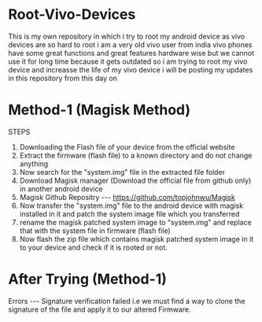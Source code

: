 # Root-Vivo-Devices
This is my own repository in which i try to root my android device as vivo devices are so hard to root 
i am a very old vivo user from india 
vivo phones have some great functions and great features hardware wise but we cannot use it for long time because it gets outdated so i am trying to root my vivo device
and increasse the life of my vivo device i will be posting my updates in this repository from this day on 

# Method-1 (Magisk Method)
STEPS
1. Downloading the Flash file of your device from the official website 
2. Extract the firmware (flash file) to a known directory and do not change anything
3. Now search for the "system.img" file in the extracted file folder
4. Download Magisk manager (Download the official file from github only) in another android device
5. Magisk Github Repositry --- https://github.com/topjohnwu/Magisk
6. Now transfer the "system.img" file to the android device with magisk installed in it and patch the system image file which you transferred
7. rename the magisk patched system image to "system.img" and replace that with the system file in firmware (flash file)
8. Now flash the zip file which contains magisk patched system image in it to your device and check if it is rooted or not.

# After Trying (Method-1)
Errors --- Signature verification failed 
i.e we must find a way to clone the signature of the file and apply it to our altered Firmware.  

